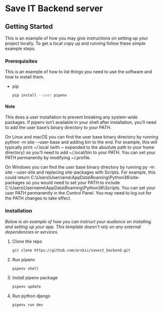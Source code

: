# Save IT Backend server

<!-- GETTING STARTED -->
## Getting Started

This is an example of how you may give instructions on setting up your project locally.
To get a local copy up and running follow these simple example steps.

### Prerequisites

This is an example of how to list things you need to use the software and how to install them.
* pip
  ```sh
  pip install --user pipenv
  ```
#### Note
This does a user installation to prevent breaking any system-wide packages. If pipenv isn’t available in your shell after installation, you’ll need to add the user base’s binary directory to your PATH.

On Linux and macOS you can find the user base binary directory by running python -m site --user-base and adding bin to the end. For example, this will typically print ~/.local (with ~ expanded to the absolute path to your home directory) so you’ll need to add ~/.local/bin to your PATH. You can set your PATH permanently by modifying ~/.profile.

On Windows you can find the user base binary directory by running py -m site --user-site and replacing site-packages with Scripts. For example, this could return C:\Users\Username\AppData\Roaming\Python36\site-packages so you would need to set your PATH to include C:\Users\Username\AppData\Roaming\Python36\Scripts. You can set your user PATH permanently in the Control Panel. You may need to log out for the PATH changes to take effect.

### Installation

_Below is an example of how you can instruct your audience on installing and setting up your app. This template doesn't rely on any external dependencies or services._

1. Clone the repo
   ```sh
   git clone https://github.com/arskii/saveit_backend.git
   ```
2. Run pipenv
   ```sh
   pipenv shell
   ```
3. Install pipenv package
   ```sh
   pipenv update
   ```
3. Run python django
   ```sh
   pipenv run dev
   ```
